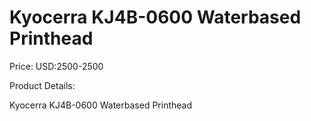 # Kyocerra KJ4B-0600 Waterbased Printhead

Price: USD:2500-2500

Product Details:

Kyocerra KJ4B-0600 Waterbased Printhead